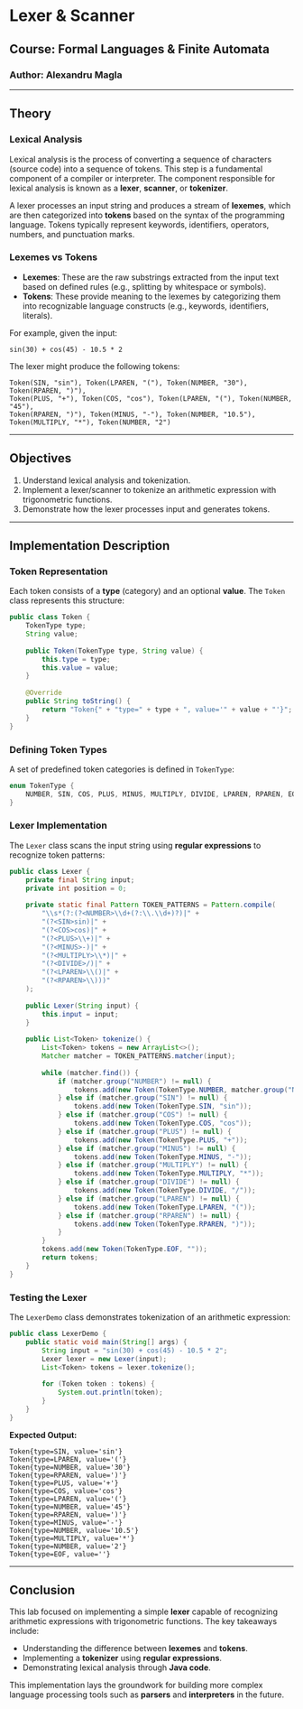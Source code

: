 # **Lexer & Scanner**

## **Course:** Formal Languages & Finite Automata
### **Author:** Alexandru Magla

---

## **Theory**

### **Lexical Analysis**
Lexical analysis is the process of converting a sequence of characters (source code) into a sequence of tokens. This step is a fundamental component of a compiler or interpreter. The component responsible for lexical analysis is known as a **lexer**, **scanner**, or **tokenizer**.

A lexer processes an input string and produces a stream of **lexemes**, which are then categorized into **tokens** based on the syntax of the programming language. Tokens typically represent keywords, identifiers, operators, numbers, and punctuation marks.

### **Lexemes vs Tokens**
- **Lexemes**: These are the raw substrings extracted from the input text based on defined rules (e.g., splitting by whitespace or symbols).
- **Tokens**: These provide meaning to the lexemes by categorizing them into recognizable language constructs (e.g., keywords, identifiers, literals).

For example, given the input:
```plaintext
sin(30) + cos(45) - 10.5 * 2
```
The lexer might produce the following tokens:
```plaintext
Token(SIN, "sin"), Token(LPAREN, "("), Token(NUMBER, "30"), Token(RPAREN, ")"),
Token(PLUS, "+"), Token(COS, "cos"), Token(LPAREN, "("), Token(NUMBER, "45"),
Token(RPAREN, ")"), Token(MINUS, "-"), Token(NUMBER, "10.5"), Token(MULTIPLY, "*"), Token(NUMBER, "2")
```

---

## **Objectives**
1. Understand lexical analysis and tokenization.
2. Implement a lexer/scanner to tokenize an arithmetic expression with trigonometric functions.
3. Demonstrate how the lexer processes input and generates tokens.

---

## **Implementation Description**

### **Token Representation**
Each token consists of a **type** (category) and an optional **value**. The `Token` class represents this structure:
```java
public class Token {
    TokenType type;
    String value;
    
    public Token(TokenType type, String value) {
        this.type = type;
        this.value = value;
    }
    
    @Override
    public String toString() {
        return "Token{" + "type=" + type + ", value='" + value + "'}";
    }
}
```

### **Defining Token Types**
A set of predefined token categories is defined in `TokenType`:
```java
enum TokenType {
    NUMBER, SIN, COS, PLUS, MINUS, MULTIPLY, DIVIDE, LPAREN, RPAREN, EOF;
}
```

### **Lexer Implementation**
The `Lexer` class scans the input string using **regular expressions** to recognize token patterns:
```java
public class Lexer {
    private final String input;
    private int position = 0;
    
    private static final Pattern TOKEN_PATTERNS = Pattern.compile(
        "\\s*(?:(?<NUMBER>\\d+(?:\\.\\d+)?)|" +
        "(?<SIN>sin)|" +
        "(?<COS>cos)|" +
        "(?<PLUS>\\+)|" +
        "(?<MINUS>-)|" +
        "(?<MULTIPLY>\\*)|" +
        "(?<DIVIDE>/)|" +
        "(?<LPAREN>\\()|" +
        "(?<RPAREN>\\)))"
    );
    
    public Lexer(String input) {
        this.input = input;
    }
    
    public List<Token> tokenize() {
        List<Token> tokens = new ArrayList<>();
        Matcher matcher = TOKEN_PATTERNS.matcher(input);
        
        while (matcher.find()) {
            if (matcher.group("NUMBER") != null) {
                tokens.add(new Token(TokenType.NUMBER, matcher.group("NUMBER")));
            } else if (matcher.group("SIN") != null) {
                tokens.add(new Token(TokenType.SIN, "sin"));
            } else if (matcher.group("COS") != null) {
                tokens.add(new Token(TokenType.COS, "cos"));
            } else if (matcher.group("PLUS") != null) {
                tokens.add(new Token(TokenType.PLUS, "+"));
            } else if (matcher.group("MINUS") != null) {
                tokens.add(new Token(TokenType.MINUS, "-"));
            } else if (matcher.group("MULTIPLY") != null) {
                tokens.add(new Token(TokenType.MULTIPLY, "*"));
            } else if (matcher.group("DIVIDE") != null) {
                tokens.add(new Token(TokenType.DIVIDE, "/"));
            } else if (matcher.group("LPAREN") != null) {
                tokens.add(new Token(TokenType.LPAREN, "("));
            } else if (matcher.group("RPAREN") != null) {
                tokens.add(new Token(TokenType.RPAREN, ")"));
            }
        }
        tokens.add(new Token(TokenType.EOF, ""));
        return tokens;
    }
}
```

### **Testing the Lexer**
The `LexerDemo` class demonstrates tokenization of an arithmetic expression:
```java
public class LexerDemo {
    public static void main(String[] args) {
        String input = "sin(30) + cos(45) - 10.5 * 2";
        Lexer lexer = new Lexer(input);
        List<Token> tokens = lexer.tokenize();
        
        for (Token token : tokens) {
            System.out.println(token);
        }
    }
}
```

**Expected Output:**
```plaintext
Token{type=SIN, value='sin'}
Token{type=LPAREN, value='('}
Token{type=NUMBER, value='30'}
Token{type=RPAREN, value=')'}
Token{type=PLUS, value='+'}
Token{type=COS, value='cos'}
Token{type=LPAREN, value='('}
Token{type=NUMBER, value='45'}
Token{type=RPAREN, value=')'}
Token{type=MINUS, value='-'}
Token{type=NUMBER, value='10.5'}
Token{type=MULTIPLY, value='*'}
Token{type=NUMBER, value='2'}
Token{type=EOF, value=''}
```

---

## **Conclusion**
This lab focused on implementing a simple **lexer** capable of recognizing arithmetic expressions with trigonometric functions. The key takeaways include:
- Understanding the difference between **lexemes** and **tokens**.
- Implementing a **tokenizer** using **regular expressions**.
- Demonstrating lexical analysis through **Java code**.

This implementation lays the groundwork for building more complex language processing tools such as **parsers** and **interpreters** in the future.

